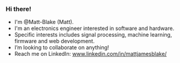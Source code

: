 ### Hi there!
- I'm @Matt-Blake (Matt).
- I'm an electronics engineer interested in software and hardware.
- Specific interests includes signal processing, machine learning, firmware and web development. 
- I’m looking to collaborate on anything!
- Reach me on LinkedIn: www.linkedin.com/in/mattjamesblake/
